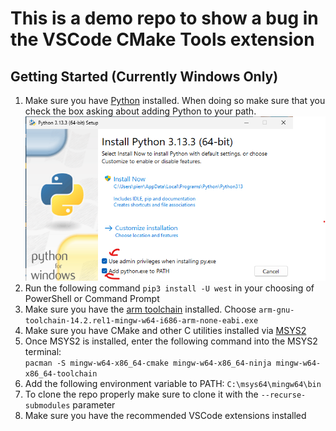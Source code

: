 # This is a demo repo to show a bug in the VSCode CMake Tools extension

## Getting Started (Currently Windows Only)

1. Make sure you have [Python](https://www.python.org/downloads/) installed. When doing so make sure that you check the box asking about adding Python to your path.  
   ![Image describing the step 1](docs/step1.png)
2. Run the following command `pip3 install -U west` in your choosing of PowerShell or Command Prompt
3. Make sure you have the [arm toolchain](https://developer.arm.com/downloads/-/arm-gnu-toolchain-downloads) installed. Choose `arm-gnu-toolchain-14.2.rel1-mingw-w64-i686-arm-none-eabi.exe`
4. Make sure you have CMake and other C utilities installed via [MSYS2](https://www.msys2.org/)
5. Once MSYS2 is installed, enter the following command into the MSYS2 terminal:  
   `pacman -S mingw-w64-x86_64-cmake mingw-w64-x86_64-ninja mingw-w64-x86_64-toolchain`
6. Add the following environment variable to PATH: `C:\msys64\mingw64\bin`
7. To clone the repo properly make sure to clone it with the `--recurse-submodules` parameter
8. Make sure you have the recommended VSCode extensions installed
